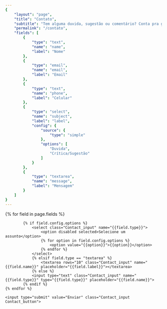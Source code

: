 ```yaml
---
{
	"layout": "page",
	"title": "Contato",
	"subtitle": "Tem alguma duvida, sugestão ou comentário? Conta pra gente.",
	"permalink": "/contato",
	"fields": [
		{
			"type": "text",
			"name": "name",
			"label": "Nome"
		},
		{
			"type": "email",
			"name": "email",
			"label": "Email"
		},
		{
			"type": "text",
			"name": "phone",
			"label": "Celular"
		},
		{
			"type": "select",
			"name": "subject",
			"label": "label",
			"config": {
				"source": {
					"type": "simple"
				},
				"options": [
					"Duvida",
					"Crítica/Sugestão"
				]
			}
		},
		{
			"type": "textarea",
			"name": "message",
			"label": "Mensagem"
		}
	]
}
---
```


<form action="/email.php" name="contact_form" method="post" class="Contact">
	{% for field in page.fields %}
			
			{% if field.config.options %}
				<select class="Contact_input" name="{{field.type}}">
					<option disabled selected>Selecione um assunto</option>
					{% for option in field.config.options %}
						<option value="{{option}}">{{option}}</option>
					{% endfor %}
				</select>
				{% elsif field.type == "textarea" %}
					<textarea rows="10" class="Contact_input" name="{{field.name}}" placeholder="{{field.label}}"></textarea>
				{% else %}
				<input type="text" class="Contact_input" name="{{field.type}}" type="{{field.type}}" placeholder="{{field.name}}">
			{% endif %}
	{% endfor %}

	<input type="submit" value="Enviar" class="Contact_input Contact_button">
</form>




